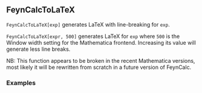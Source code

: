 ##  FeynCalcToLaTeX 

`FeynCalcToLaTeX[exp]` generates LaTeX with line-breaking  for `exp`. 

`FeynCalcToLaTeX[expr, 500]` generates LaTeX for `exp` where `500` is the Window width  setting for the Mathematica frontend. Increasing its value will generate less line breaks.

NB: This function appears to be broken in the recent Mathematica versions, most likely it will be rewritten from scratch in a future version of FeynCalc.

###  Examples 